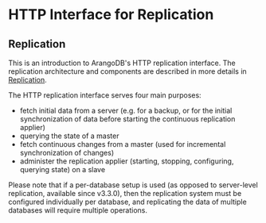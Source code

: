 HTTP Interface for Replication
==============================

Replication
-----------

This is an introduction to ArangoDB's HTTP replication interface.
The replication architecture and components are described in more details in 
[Replication](../../Manual/Architecture/Replication/index.html).

The HTTP replication interface serves four main purposes:
- fetch initial data from a server (e.g. for a backup, or for the initial synchronization 
  of data before starting the continuous replication applier)
- querying the state of a master
- fetch continuous changes from a master (used for incremental synchronization of changes)
- administer the replication applier (starting, stopping, configuring, querying state) on 
  a slave

Please note that if a per-database setup is used (as opposed to server-level replication,
available since v3.3.0), then the replication system must be configured individually per
database, and replicating the data of multiple databases will require multiple operations.
